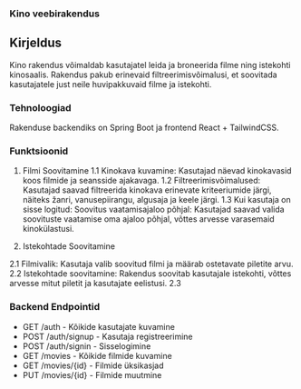 ### Kino veebirakendus

## Kirjeldus
Kino rakendus võimaldab kasutajatel leida ja broneerida filme ning istekohti kinosaalis. Rakendus pakub erinevaid filtreerimisvõimalusi, et soovitada kasutajatele just neile huvipakkuvaid filme ja istekohti.

### Tehnoloogiad
Rakenduse backendiks on Spring Boot ja frontend React + TailwindCSS.

### Funktsioonid
1. Filmi Soovitamine
1.1 Kinokava kuvamine: Kasutajad näevad kinokavasid koos filmide ja seansside ajakavaga.
1.2 Filtreerimisvõimalused: Kasutajad saavad filtreerida kinokava erinevate kriteeriumide järgi, näiteks žanri, vanusepiirangu, algusaja ja keele järgi.
1.3 Kui kasutaja on sisse logitud: Soovitus vaatamisajaloo põhjal: Kasutajad saavad valida soovituste vaatamise oma ajaloo põhjal, võttes arvesse varasemaid kinokülastusi.

2. Istekohtade Soovitamine

2.1 Filmivalik: Kasutaja valib soovitud filmi ja määrab ostetavate piletite arvu.
2.2 Istekohtade soovitamine: Rakendus soovitab kasutajale istekohti, võttes arvesse mitut piletit ja kasutajate eelistusi.
2.3 

### Backend Endpointid
* GET /auth - Kõikide kasutajate kuvamine
* POST /auth/signup - Kasutaja registreerimine
* POST /auth/signin - Sisselogimine 
* GET /movies - Kõikide filmide kuvamine
* GET /movies/{id} - Filmide üksikasjad
* PUT /movies/{id} - Filmide muutmine
